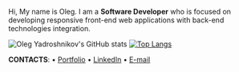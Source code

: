 Hi, My name is Oleg. I am a **Software Developer** who is focused on developing responsive front-end web applications with back-end technologies integration.

![Oleg Yadroshnikov's GitHub stats](https://github-readme-stats.vercel.app/api?username=V1Rotate&hide=issues,contribs,prs&show_icons=true&theme=synthwave&count_private=true)
[![Top Langs](https://github-readme-stats.vercel.app/api/top-langs/?username=V1Rotate&langs_count=8&layout=compact&theme=synthwave)](https://github.com/V1Rotate/github-readme-stats)



**CONTACTS**: • [Portfolio](https://olegyadroshnikov.com/) • [LinkedIn](https://www.linkedin.com/in/yadroshnikov/) • [E-mail](contact@olegyadroshnikov.com)
